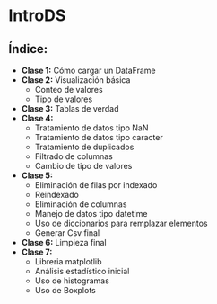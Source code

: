 # IntroDS

## Índice:

- **Clase 1:** Cómo cargar un DataFrame
- **Clase 2:** Visualización básica
  - Conteo de valores
  - Tipo de valores
- **Clase 3:** Tablas de verdad
- **Clase 4:** 
  - Tratamiento de datos tipo NaN
  - Tratamiento de datos tipo caracter
  - Tratamiento de duplicados
  - Filtrado de columnas
  - Cambio de tipo de valores
- **Clase 5:** 
  - Eliminación de filas por indexado
  - Reindexado
  - Eliminación de columnas
  - Manejo de datos tipo datetime
  - Uso de diccionarios para remplazar elementos
  - Generar Csv final
- **Clase 6:** Limpieza final
- **Clase 7:** 
  - Libreria matplotlib
  - Análisis estadístico inicial
  - Uso de histogramas
  - Uso de Boxplots